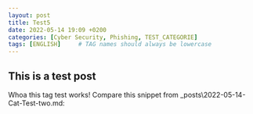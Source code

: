 ```yaml
---
layout: post
title: Test5
date: 2022-05-14 19:09 +0200
categories: [Cyber Security, Phishing, TEST_CATEGORIE]
tags: [ENGLISH]     # TAG names should always be lowercase
---
```


## This is a test post

Whoa this tag test works!
Compare this snippet from _posts\2022-05-14-Cat-Test-two.md:
